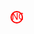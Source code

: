 <svg height="20" width="20"><text x="2" y="14" fill="red">NC</text><circle cx="10" cy="10" r="9" stroke="red" stroke-width="2" fill="none"></circle></svg>